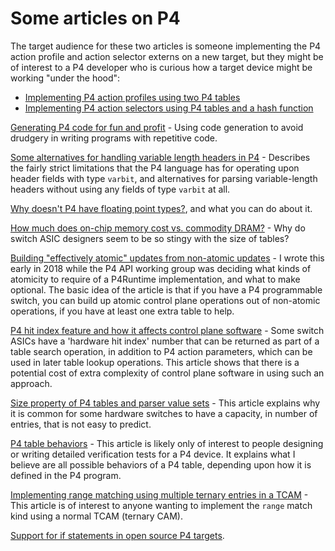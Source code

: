 # Some articles on P4

The target audience for these two articles is someone implementing the
P4 action profile and action selector externs on a new target, but
they might be of interest to a P4 developer who is curious how a
target device might be working "under the hood":

+ [Implementing P4 action profiles using two P4
  tables](/action-profile-and-selector/README-action-profile.md)
+ [Implementing P4 action selectors using P4 tables and a hash
  function](/action-profile-and-selector/README-action-selector-variant-comparison.md)

[Generating P4 code for fun and profit](/code-generation/README.md) -
Using code generation to avoid drudgery in writing programs with
repetitive code.

[Some alternatives for handling variable length headers in
P4](/variable-length-header/README.md) - Describes the fairly strict
limitations that the P4 language has for operating upon header fields
with type `varbit`, and alternatives for parsing variable-length
headers without using any fields of type `varbit` at all.

[Why doesn't P4 have floating point
types?](floating-point-operations.md), and what you can do about it.

[How much does on-chip memory cost vs. commodity
DRAM?](cost-of-high-speed-storage.md) - Why do switch ASIC designers
seem to be so stingy with the size of tables?

[Building "effectively atomic" updates from non-atomic
updates](indirection-helps-with-atomicity.md) - I wrote this early in
2018 while the P4 API working group was deciding what kinds of
atomicity to require of a P4Runtime implementation, and what to make
optional.  The basic idea of the article is that if you have a P4
programmable switch, you can build up atomic control plane operations
out of non-atomic operations, if you have at least one extra table to
help.

[P4 hit index feature and how it affects control plane
software](p4-hit-index-and-p4runtime.md) - Some switch ASICs have a
'hardware hit index' number that can be returned as part of a table
search operation, in addition to P4 action parameters, which can be
used in later table lookup operations.  This article shows that there
is a potential cost of extra complexity of control plane software in
using such an approach.

[Size property of P4 tables and parser value
sets](p4-table-and-parser-value-set-sizes.md) - This article explains
why it is common for some hardware switches to have a capacity, in
number of entries, that is not easy to predict.

[P4 table behaviors](p4-table-behaviors.md) - This article is likely
only of interest to people designing or writing detailed verification
tests for a P4 device.  It explains what I believe are all possible
behaviors of a P4 table, depending upon how it is defined in the P4
program.

[Implementing range matching using multiple ternary entries in a
TCAM](../match-range-using-tcam/README.md) - This article is of
interest to anyone wanting to implement the `range` match kind using a
normal TCAM (ternary CAM).

[Support for if statements in open source P4
targets](if-statements.md).
